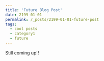 ```yaml
---
title: 'Future Blog Post'
date: 2199-01-01
permalink: /_posts/2199-01-01-future-post
tags:
  - cool posts
  - category1
  - future
---
```


<!--

Headings are cool
======

You can have many headings
======

Aren't headings cool?
------
-->

Still coming up!!